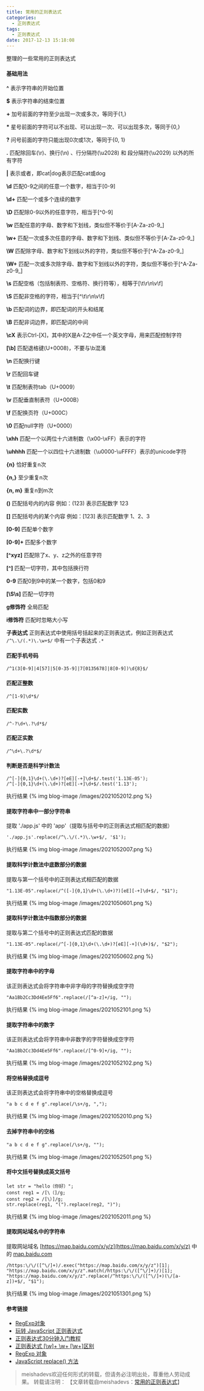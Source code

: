 ```yaml
---
title: 常用的正则表达式
categories:
  - 正则表达式
tags:
  - 正则表达式
date: 2017-12-13 15:18:08
---
```


整理的一些常用的正则表达式
<!--more-->

#### 基础用法

**^** 表示字符串的开始位置

**$** 表示字符串的结束位置

**+** 加号前面的字符至少出现一次或多次，等同于{1,}

**\*** 星号前面的字符可以不出现、可以出现一次、可以出现多次，等同于{0,}

**?** 问号前面的字符只能出现0次或1次，等同于{0, 1}

**.** 匹配除回车(\r)、换行(\n) 、行分隔符(\u2028) 和 段分隔符(\u2029) 以外的所有字符

**|** 表示或者，即cat|dog表示匹配cat或dog

**\d** 匹配0-9之间的任意一个数字，相当于[0-9]

**\d+** 匹配一个或多个连续的数字

**\D** 匹配除0-9以外的任意字符，相当于[^0-9]

**\w** 匹配任意的字母、数字和下划线，类似但不等价于[A-Za-z0-9_]

**\w+** 匹配一次或多次任意的字母、数字和下划线、类似但不等价于[A-Za-z0-9_]

**\W** 匹配除字母、数字和下划线以外的字符，类似但不等价于[^A-Za-z0-9_]

**\W+** 匹配一次或多次除字母、数字和下划线以外的字符，类似但不等价于[^A-Za-z0-9_]

**\s** 匹配空格（包括制表符、空格符、换行符等），相等于[\t\r\n\v\f]

**\S** 匹配非空格的字符，相当于[^\t\r\n\v\f]

**\b** 匹配词的边界，即匹配词的开头和结尾

**\B** 匹配非词边界，即匹配词的中间

**\cX** 表示Ctrl-[X]，其中的X是A-Z之中任一个英文字母，用来匹配控制字符

**[\b]** 匹配退格键(U+0008)，不要与\b混淆

**\n** 匹配换行键

**\r** 匹配回车键

**\t** 匹配制表符tab（U+0009）

**\v** 匹配垂直制表符（U+000B）

**\f** 匹配换页符（U+000C）

**\0** 匹配null字符（U+0000）

**\xhh** 匹配一个以两位十六进制数（\x00-\xFF）表示的字符

**\uhhhh** 匹配一个以四位十六进制数（\u0000-\uFFFF）表示的unicode字符

**{n}** 恰好重复n次

**{n,}** 至少重复n次

**{n, m}** 重复n到m次

**()** 匹配括号内的内容 例如：(123) 表示匹配数字 123

**[]** 匹配括号内的某个内容 例如：[123] 表示匹配数字 1、2、3

**[0-9]** 匹配单个数字

**[0-9]+** 匹配多个数字

**[^xyz]** 匹配除了x、y、z之外的任意字符

**[^]** 匹配一切字符，其中包括换行符

**0-9** 匹配0到9中的某一个数字，包括0和9

**[\S\s]** 匹配一切字符

**g修饰符** 全局匹配

**i修饰符** 匹配时忽略大小写

**子表达式** 正则表达式中使用括号括起来的正则表达式，例如正则表达式 `/^\.\/(.*)\.\w+$/` 中有一个子表达式 `.*`

#### 匹配手机号码

	/^1(3[0-9]|4[57]|5[0-35-9]|7[0135678]|8[0-9])\d{8}$/

#### 匹配正整数

	/^[1-9]\d*$/

#### 匹配实数

	/^-?\d+\.?\d*$/

#### 匹配正实数

	/^\d+\.?\d*$/
	
#### 判断是否是科学计数法

	/^[-]{0,1}\d+(\.\d+)?[eE][-+]\d+$/.test('1.13E-05');
	/^[-]{0,1}\d+(\.\d+)?[eE][-+]\d+$/.test('1.13');
	
执行结果
{% img blog-image /images/2021052012.png %}

#### 提取字符串中一部分字符串

提取 './app.js' 中的 'app'（提取与括号中的正则表达式相匹配的数据）

	'./app.js'.replace(/^\.\/(.*)\.\w+$/, '$1');
	
执行结果
{% img blog-image /images/2021052007.png %}

#### 提取科学计数法中底数部分的数据
提取与第一个括号中的正则表达式相匹配的数据

	"1.13E-05".replace(/^([-]{0,1}\d+(\.\d+)?)[eE][-+]\d+$/, "$1");

执行结果
{% img blog-image /images/2021050601.png %}
	
#### 提取科学计数法中指数部分的数据
提取与第二个括号中的正则表达式匹配的数据

	"1.13E-05".replace(/^[-]{0,1}\d+(\.\d+)?[eE][-+](\d+)$/, "$2");
	
执行结果
{% img blog-image /images/2021050602.png %}

#### 提取字符串中的字母

该正则表达式会将字符串中非字母的字符替换成空字符

	"Aa1Bb2Cc3Dd4Ee5Ff6".replace(/[^a-z]+/ig, "");
	
执行结果
{% img blog-image /images/2021052101.png %}
	
#### 提取字符串中的数字

该正则表达式会将字符串中非数字的字符替换成空字符

	"Aa1Bb2Cc3Dd4Ee5Ff6".replace(/[^0-9]+/ig, "");
	
执行结果
{% img blog-image /images/2021052102.png %}

#### 将空格替换成逗号

该正则表达式会将字符串中的空格替换成逗号

	"a b c d e f g".replace(/\s+/g, ",");
	
执行结果
{% img blog-image /images/2021052010.png %}

#### 去掉字符串中的空格

	"a b c d e f g".replace(/\s+/g, "");
	
执行结果
{% img blog-image /images/2021052501.png %}
	
#### 将中文括号替换成英文括号

	let str = "hello（你好）";
    const reg1 = /[\（]/g;
    const reg2 = /[\）]/g;
    str.replace(reg1, "(").replace(reg2, ")");
	
执行结果
{% img blog-image /images/2021052011.png %}
	
#### 提取网站域名中的字符串

提取网站域名 [https://map.baidu.com/x/y/z](https://map.baidu.com/x/y/z) 中的 [map.baidu.com](map.baidu.com)

	/https:\/\/([^\/]+)/.exec("https://map.baidu.com/x/y/z")[1];
	"https://map.baidu.com/x/y/z".match(/https:\/\/([^\/]+)/)[1];
	"https://map.baidu.com/x/y/z".replace(/^https:\/\/([^\/]+)(\/[a-z])+$/, "$1");

执行结果
{% img blog-image /images/2021051301.png %}

#### 参考链接
- [RegExp对象](http://javascript.ruanyifeng.com/stdlib/regexp.html)
- [玩转 JavaScript 正则表达式](https://www.qcloud.com/community/article/675364001489391659?fromSource=gwzcw.92887.92887.92887)
- [正则表达式30分钟入门教程](https://deerchao.net/tutorials/regex/regex.htm)
- [正则表达式 [\w]+ \w+ [\w+]区别](https://blog.csdn.net/kanamisama0/article/details/52515110)
- [RegExp 对象](https://wangdoc.com/javascript/stdlib/regexp.html#stringprototypereplace)
- [JavaScript replace() 方法](https://www.w3school.com.cn/jsref/jsref_replace.asp)

> meishadevs欢迎任何形式的转载，但请务必注明出处，尊重他人劳动成果。
转载请注明： 【文章转载自meishadevs：[常用的正则表达式](http://meishadevs.com/blog/%E5%B8%B8%E7%94%A8%E7%9A%84%E6%AD%A3%E5%88%99%E8%A1%A8%E8%BE%BE%E5%BC%8F/)】